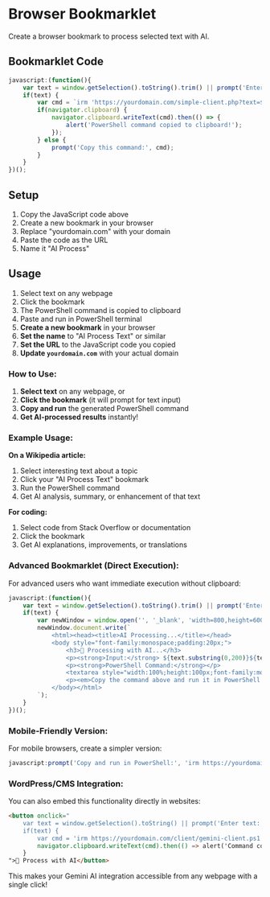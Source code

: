 # Browser Bookmarklet

Create a browser bookmark to process selected text with AI.

## Bookmarklet Code
```javascript
javascript:(function(){
    var text = window.getSelection().toString().trim() || prompt('Enter text for AI:');
    if(text) {
        var cmd = `irm 'https://yourdomain.com/simple-client.php?text=${encodeURIComponent(text)}' | iex`;
        if(navigator.clipboard) {
            navigator.clipboard.writeText(cmd).then(() => {
                alert('PowerShell command copied to clipboard!');
            });
        } else {
            prompt('Copy this command:', cmd);
        }
    }
})();
```

## Setup
1. Copy the JavaScript code above
2. Create a new bookmark in your browser
3. Replace "yourdomain.com" with your domain
4. Paste the code as the URL
5. Name it "AI Process"

## Usage
1. Select text on any webpage
2. Click the bookmark
3. The PowerShell command is copied to clipboard
4. Paste and run in PowerShell terminal
2. **Create a new bookmark** in your browser
3. **Set the name** to "AI Process Text" or similar
4. **Set the URL** to the JavaScript code you copied
5. **Update `yourdomain.com`** with your actual domain

### **How to Use:**

1. **Select text** on any webpage, or
2. **Click the bookmark** (it will prompt for text input)
3. **Copy and run** the generated PowerShell command
4. **Get AI-processed results** instantly!

### **Example Usage:**

**On a Wikipedia article:**
1. Select interesting text about a topic
2. Click your "AI Process Text" bookmark
3. Run the PowerShell command
4. Get AI analysis, summary, or enhancement of that text

**For coding:**
1. Select code from Stack Overflow or documentation
2. Click the bookmark
3. Get AI explanations, improvements, or translations

### **Advanced Bookmarklet (Direct Execution):**

For advanced users who want immediate execution without clipboard:

```javascript
javascript:(function(){
    var text = window.getSelection().toString().trim() || prompt('Enter text:');
    if(text) {
        var newWindow = window.open('', '_blank', 'width=800,height=600');
        newWindow.document.write(`
            <html><head><title>AI Processing...</title></head>
            <body style="font-family:monospace;padding:20px;">
                <h3>🤖 Processing with AI...</h3>
                <p><strong>Input:</strong> ${text.substring(0,200)}${text.length > 200 ? '...' : ''}</p>
                <p><strong>PowerShell Command:</strong></p>
                <textarea style="width:100%;height:100px;font-family:monospace;">irm https://yourdomain.com/client/gemini-client.ps1 | iex -InputText "${text.replace(/"/g, '\\"').replace(/\n/g, '\\n')}"</textarea>
                <p><em>Copy the command above and run it in PowerShell to get AI results.</em></p>
            </body></html>
        `);
    }
})();
```

### **Mobile-Friendly Version:**

For mobile browsers, create a simpler version:

```javascript
javascript:prompt('Copy and run in PowerShell:', 'irm https://yourdomain.com/client/gemini-client.ps1 | iex -InputText "' + (window.getSelection().toString() || prompt('Enter text:') || '').replace(/"/g, '\\"') + '"');
```

### **WordPress/CMS Integration:**

You can also embed this functionality directly in websites:

```html
<button onclick="
    var text = window.getSelection().toString() || prompt('Enter text:');
    if(text) {
        var cmd = 'irm https://yourdomain.com/client/gemini-client.ps1 | iex -InputText \"' + text.replace(/\"/g, '\\\"') + '\"';
        navigator.clipboard.writeText(cmd).then(() => alert('Command copied to clipboard!'));
    }
">🤖 Process with AI</button>
```

This makes your Gemini AI integration accessible from any webpage with a single click!
